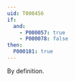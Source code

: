 ```yaml
---
uid: T000456
if:
  and:
    - P000057: true
    - P000078: false
then:
  P000181: true
---
```


By definition.
